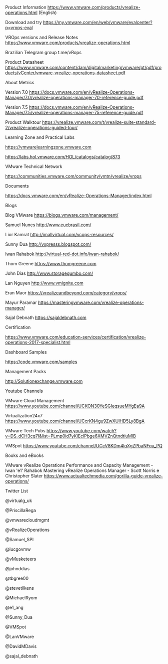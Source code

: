 

Product Information 
https://www.vmware.com/products/vrealize-operations.html (English)

Download and try https://my.vmware.com/en/web/vmware/evalcenter?p=vrops-eval

VROps versions and Release Notes
https://www.vmware.com/products/vrealize-operations.html

Brazilian Telegram group  t.me/vRops

Product Datasheet
https://www.vmware.com/content/dam/digitalmarketing/vmware/pt/pdf/products/vCenter/vmware-vrealize-operations-datasheet.pdf

About Metrics

Version 7.0 https://docs.vmware.com/en/vRealize-Operations-Manager/7.0/vrealize-operations-manager-70-reference-guide.pdf

Version 7.5 https://docs.vmware.com/en/vRealize-Operations-Manager/7.5/vrealize-operations-manager-75-reference-guide.pdf

Product Walktour
https://vrealize.vmware.com/t/vrealize-suite-standard-2/vrealize-operations-guided-tour/

Learning Zone and Practical Labs

https://vmwarelearningzone.vmware.com

https://labs.hol.vmware.com/HOL/catalogs/catalog/873

VMware Technical Network

https://communities.vmware.com/community/vmtn/vrealize/vrops

Documents

https://docs.vmware.com/en/vRealize-Operations-Manager/index.html

Blogs

Blog VMware https://blogs.vmware.com/management/

Samuel Nunes http://www.eucbrasil.com/ 

Lior Kamrat http://imallvirtual.com/vcops-resources/

Sunny Dua http://vxpresss.blogspot.com/

Iwan Rahabok http://virtual-red-dot.info/iwan-rahabok/

Thom Greene https://www.thomgreene.com

John Dias http://www.storagegumbo.com/

Lan Nguyen http://www.vmignite.com

Eran Maor https://vrealizeandbeyond.com/category/vrops/

Mayur Paramar https://masteringvmware.com/vrealize-operations-manager/

Sajal Debnath  https://sajaldebnath.com

Certification

https://www.vmware.com/education-services/certification/vrealize-operations-2017-specialist.html

Dashboard Samples 

https://code.vmware.com/samples

Management Packs

http://Solutionexchange.vmware.com

Youtube Channels

VMware Cloud Management https://www.youtube.com/channel/UCKON30YeSGIeqsueMYgEa9A

Virtualization24x7  https://www.youtube.com/channel/UCcrKN4gu9ZwXUlHD5Ly8BgA

VMware Tech Pubs https://www.youtube.com/watch?v=DS_dCH3cq7I&list=PLmp0id7yKiEclPbge6XMVZnQtndtiuMlB

VMSpot https://www.youtube.com/channel/UCcV8KDm4lqXgZPbaNFqu_PQ

Books and eBooks

VMware vRealize Operations Performance and Capacity Management - Iwan 'e1' Rahabok
Mastering vRealize Operations Manager - Scott Norris e Christopher Slater 
https://www.actualtechmedia.com/gorilla-guide-vrealize-operations/

Twitter List

@virtualg_uk

@PriscillaRega

@vmwarecloudmgmt

@vRealizeOperations

@Samuel_SPI 

@lucgovmw

@vMusketeers

@johnddias 

@tbgree00

@stevetilkens

@MichaelRyom

@e1_ang

@Sunny_Dua

@VMSpot

@LanVMware 

@DavidMDavis

@sajal_debnath

